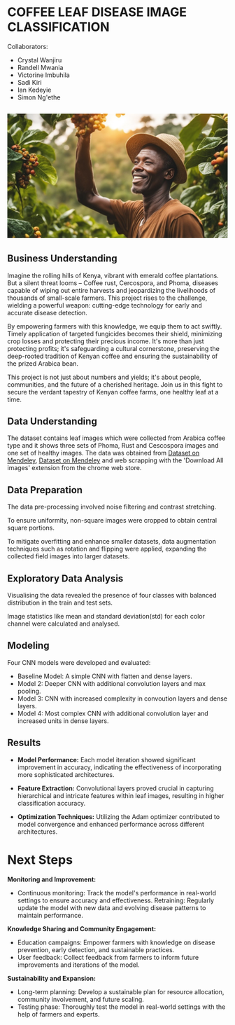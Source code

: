 # **COFFEE LEAF DISEASE IMAGE CLASSIFICATION**

Collaborators:

- Crystal Wanjiru
- Randell Mwania
- Victorine Imbuhila
- Sadi Kiri
- Ian Kedeyie
- Simon Ng'ethe

## ![alt text](banner.jpeg)

## **Business Understanding**

Imagine the rolling hills of Kenya, vibrant with emerald coffee plantations. But a silent threat looms – Coffee rust, Cercospora, and Phoma, diseases capable of wiping out entire harvests and jeopardizing the livelihoods of thousands of small-scale farmers. This project rises to the challenge, wielding a powerful weapon: cutting-edge technology for early and accurate disease detection.

By empowering farmers with this knowledge, we equip them to act swiftly. Timely application of targeted fungicides becomes their shield, minimizing crop losses and protecting their precious income. It's more than just protecting profits; it's safeguarding a cultural cornerstone, preserving the deep-rooted tradition of Kenyan coffee and ensuring the sustainability of the prized Arabica bean.

This project is not just about numbers and yields; it's about people, communities, and the future of a cherished heritage. Join us in this fight to secure the verdant tapestry of Kenyan coffee farms, one healthy leaf at a time.

## **Data Understanding**

The dataset contains leaf images which were collected from Arabica coffee type and it shows three sets of Phoma, Rust and Cescospora images and one set of healthy images. The data was obtained from [Dataset on Mendeley](https://data.mendeley.com/datasets/t2r6rszp5c/1), [Dataset on Mendeley](https://data.mendeley.com/datasets/tgv3zb82nd/1) and web scrapping with the 'Download All images' extension from the chrome web store.

## **Data Preparation**

The data pre-processing involved noise filtering and contrast stretching.

To ensure uniformity, non-square images were cropped to obtain central square portions.

To mitigate overfitting and enhance smaller datasets, data augmentation techniques such as rotation and flipping were applied, expanding the collected field images into larger datasets.

## **Exploratory Data Analysis**

Visualising the data revealed the presence of four classes with balanced distribution in the train and test sets.

Image statistics like mean and standard deviation(std) for each color channel were calculated and analysed.

## **Modeling**

Four CNN models were developed and evaluated:

- Baseline Model: A simple CNN with flatten and dense layers.
- Model 2: Deeper CNN with additional convolution layers and max pooling.
- Model 3: CNN with increased complexity in convoution layers and dense layers.
- Model 4: Most complex CNN with additional convolution layer and increased units in dense layers.

## **Results**

- **Model Performance:** Each model iteration showed significant improvement in accuracy, indicating the effectiveness of incorporating more sophisticated architectures.

- **Feature Extraction:** Convolutional layers proved crucial in capturing hierarchical and intricate features within leaf images, resulting in higher classification accuracy.

- **Optimization Techniques:** Utilizing the Adam optimizer contributed to model convergence and enhanced performance across different architectures.

# **Next Steps**

**Monitoring and Improvement:**

- Continuous monitoring: Track the model's performance in real-world settings to ensure accuracy and effectiveness.
  Retraining: Regularly update the model with new data and evolving disease patterns to maintain performance.

**Knowledge Sharing and Community Engagement:**

- Education campaigns: Empower farmers with knowledge on disease prevention, early detection, and sustainable practices.
- User feedback: Collect feedback from farmers to inform future improvements and iterations of the model.

**Sustainability and Expansion:**

- Long-term planning: Develop a sustainable plan for resource allocation, community involvement, and future scaling.
- Testing phase: Thoroughly test the model in real-world settings with the help of farmers and experts.
